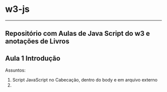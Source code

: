 # w3-js
----------------------------------------------------------
Repositório com Aulas de Java Script do w3 e anotações de Livros
-----------------------------------------------------------
## Aula 1 Introdução
Assuntos:
1. Script JavaScript no Cabecação, dentro do body e em arquivo externo
2.
